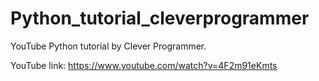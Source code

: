 # Python_tutorial_cleverprogrammer
YouTube Python tutorial by Clever Programmer.

YouTube link: https://www.youtube.com/watch?v=4F2m91eKmts

